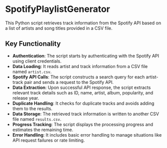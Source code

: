 # SpotifyPlaylistGenerator

This Python script retrieves track information from the Spotify API based on a list of artists and song titles provided in a CSV file.

## Key Functionality

- **Authentication**: The script starts by authenticating with the Spotify API using client credentials.
- **Data Loading**: It reads artist and track information from a CSV file named `artist.csv`.
- **Spotify API Calls**: The script constructs a search query for each artist-track pair and sends a request to the Spotify API.
- **Data Extraction**: Upon successful API response, the script extracts relevant track details such as ID, name, artist, album, popularity, and release year.
- **Duplicate Handling**: It checks for duplicate tracks and avoids adding them to the results.
- **Data Storage**: The retrieved track information is written to another CSV file named `results.csv`.
- **Progress Tracking**: The script displays the processing progress and estimates the remaining time.
- **Error Handling**: It includes basic error handling to manage situations like API request failures or rate limiting.
